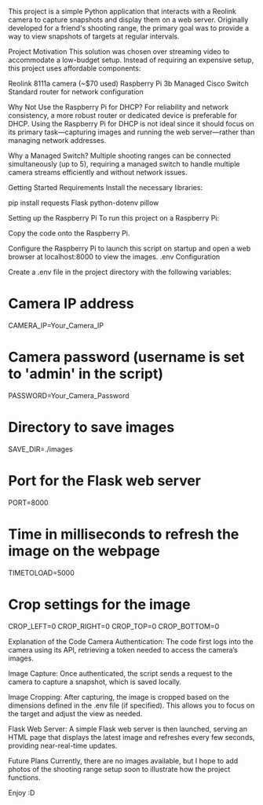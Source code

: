This project is a simple Python application that interacts with a Reolink camera to capture snapshots and display them on a web server. Originally developed for a friend's shooting range, the primary goal was to provide a way to view snapshots of targets at regular intervals.

Project Motivation
This solution was chosen over streaming video to accommodate a low-budget setup. Instead of requiring an expensive setup, this project uses affordable components:

Reolink 8111a camera (~$70 used)
Raspberry Pi 3b
Managed Cisco Switch
Standard router for network configuration

Why Not Use the Raspberry Pi for DHCP?
For reliability and network consistency, a more robust router or dedicated device is preferable for DHCP. Using the Raspberry Pi for DHCP is not ideal since it should focus on its primary task—capturing images and running the web server—rather than managing network addresses.

Why a Managed Switch?
Multiple shooting ranges can be connected simultaneously (up to 5), requiring a managed switch to handle multiple camera streams efficiently and without network issues.

Getting Started
Requirements
Install the necessary libraries:

pip install requests Flask python-dotenv pillow

Setting up the Raspberry Pi
To run this project on a Raspberry Pi:

Copy the code onto the Raspberry Pi.

Configure the Raspberry Pi to launch this script on startup and open a web browser at localhost:8000 to view the images.
.env Configuration

Create a .env file in the project directory with the following variables:


# Camera IP address
CAMERA_IP=Your_Camera_IP

# Camera password (username is set to 'admin' in the script)
PASSWORD=Your_Camera_Password

# Directory to save images
SAVE_DIR=./images

# Port for the Flask web server
PORT=8000

# Time in milliseconds to refresh the image on the webpage
TIMETOLOAD=5000

# Crop settings for the image
CROP_LEFT=0
CROP_RIGHT=0
CROP_TOP=0
CROP_BOTTOM=0



Explanation of the Code
Camera Authentication: The code first logs into the camera using its API, retrieving a token needed to access the camera’s images.

Image Capture: Once authenticated, the script sends a request to the camera to capture a snapshot, which is saved locally.

Image Cropping: After capturing, the image is cropped based on the dimensions defined in the .env file (if specified). This allows you to focus on the target and adjust the view as needed.

Flask Web Server: A simple Flask web server is then launched, serving an HTML page that displays the latest image and refreshes every few seconds, providing near-real-time updates.

Future Plans
Currently, there are no images available, but I hope to add photos of the shooting range setup soon to illustrate how the project functions.

Enjoy :D 

